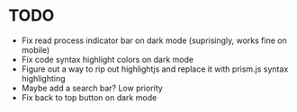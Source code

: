 # TODO

- Fix read process indicator bar on dark mode (suprisingly, works fine on mobile)
- Fix code syntax highlight colors on dark mode
- Figure out a way to rip out highlightjs and replace it with prism.js syntax highlighting
- Maybe add a search bar? Low priority
- Fix back to top button on dark mode
